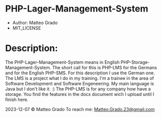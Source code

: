 # PHP-Lager-Management-System
- Author: Matteo Grado
- MIT_LICENSE

# Description:
The PHP-Lager-Management-System means in English PHP-Storage-Management-System. The short call for this is PHP-LMS for the Germans and for the English PHP-SMS.
For this description I use the German one.
The LMS is a project what I do in my training. I'm a trainee in the area of Software Development and Software Engeneering. My main language is Java but I don't like it. :)
The PHP-LMS is for any company how have a storage. You find the features in the docx document wich I upload until I finish here.

2023-12-07 © Matteo Grado
To reach me: Matteo.Grado.23@gmail.com